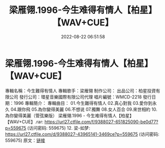﻿---
title: 梁雁翎.1996-今生难得有情人【柏星】【WAV+CUE】
date: 2022-08-22 06:51:58
categories: WAV车载音乐、镜像
tags: 华语中文
---
# 梁雁翎.1996-今生难得有情人【柏星】【WAV+CUE】

專輯名稱：今生難得有情人
專輯歌手：梁雁翎
制作公司：
出品公司：柏星投資有限公司
發行公司：環星音樂國際有限公司代理
唱片編號：WMCD-2218
發行日期：1996
專輯簡介：
專輯曲目：
01.今生難得有情人
02.真心對我
03.愛你到永久
04.跟你飛
05.為你變得美麗
06.不想说
07.獨舞
08.女人百合
09.來世相約
10.為你變得美麗（管弦樂版）
梁雁翎.1996 - 今生难得有情人【柏星】【WAV+CUE】.rar: https://url27.ctfile.com/f/9388027-651825090-be0d77?p=559675
(访问密码: 559675)
12. 梁-如梦: https://url27.ctfile.com/d/9388027-43965141-3469ce?p=559675
(访问密码: 559675)
原文：[链接](https://blog.sina.com.cn/s/blog_1647c7e7601030yzq.html)